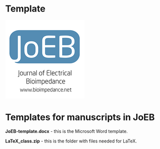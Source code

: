 # Template
![JoEB Logo](JoEB-logo-1.png)

# Templates for manuscripts in JoEB

**JoEB-template.docx** - this is the Microsoft Word template.

**LaTeX_class.zip** - this is the folder with files needed for LaTeX.
